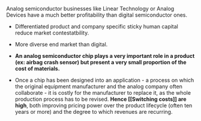 
 Analog semiconductor businesses like Linear Technology or Analog Devices have a much better profitability than digital semiconductor ones.
 
 - Differentiated product and company specific sticky human capital reduce market contestatbility. 
 - More diverse end market than digital. 
 
 - **An analog semiconductor chip plays a very important role in a product (ex: airbag crash sensor) but present a very small proportion of the cost of materials.**
 - Once a chip has been designed into an application - a process on which the original equipment manufacturer and the analog company often collaborate - it is costly for the manufacturer to replace it, as the whole production process has to be revised. **Hence [[Switching costs]] are high**, both improving pricing power over the product lifecycle (often ten years or more) and the degree to which revenues are recurring.